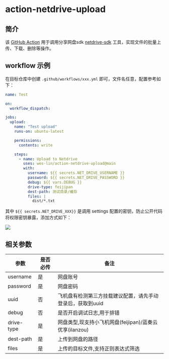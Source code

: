 # action-netdrive-upload

## 简介

该 [GitHub Action](https://help.github.com/cn/actions) 用于调用分享网盘sdk [netdrive-sdk](https://github.com/wes-lin/netdrive-sdk) 工具，实现文件的批量上传、下载、删除等操作。

## workflow 示例

在目标仓库中创建 `.github/workflows/xxx.yml` 即可，文件名任意，配置参考如下：

```yaml
name: Test

on:
  workflow_dispatch:

jobs:
  upload:
    name: "Test upload"
    runs-on: ubuntu-latest

    permissions:
      contents: write

    steps:
      - name: Upload to Netdrive
        uses: wes-lin/action-netdrive-upload@main
        with:
          username: ${{ secrets.NET_DRIVE_USERNAME }}
          password: ${{ secrets.NET_DRIVE_PASSWORD }}
          debug: ${{ vars.DEBUG }}
          drive-type: feijipan
          dest-path: 测试目录/缓存
          files: |
            dist/*.txt
```

其中 `${{ secrets.NET_DRIVE_XXX}}` 是调用 settings 配置的密钥，防止公开代码将权限密钥暴露，添加方式如下：

![](https://static.zkqiang.cn/images/20200118171056.png-slim)

## 相关参数

| 参数       | 是否必传 | 备注                                                       |
| ---------- | -------- | ---------------------------------------------------------- |
| username   | 是       | 网盘账号                                                   |
| password   | 是       | 网盘密码                                                   |
| uuid       | 否       | 飞机盘有检测第三方挂载建议配置，请先手动登录后，获取到uuid |
| debug      | 否       | 是否开启调试日志,用于排错                                  |
| drive-type | 是       | 网盘类型,现支持小飞机网盘(feijipan)/蓝奏云优享(ilanzou)    |
| dest-path  | 是       | 上传到网盘的路径                                           |
| files      | 是       | 上传的目标文件,支持正则表达式筛选                          |

